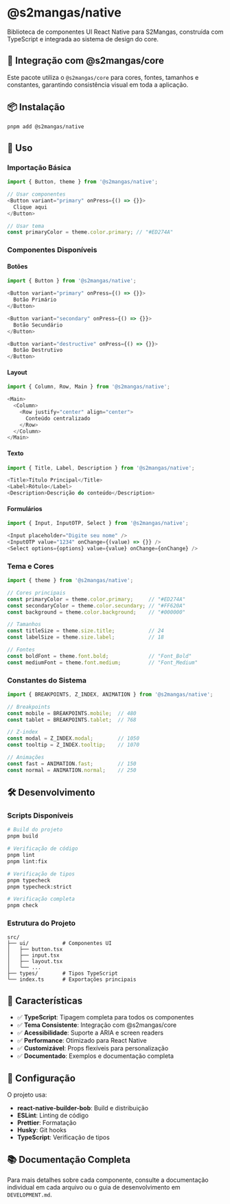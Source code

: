 # @s2mangas/native

Biblioteca de componentes UI React Native para S2Mangas, construída com TypeScript e integrada ao sistema de design do core.

## 🎨 **Integração com @s2mangas/core**

Este pacote utiliza o `@s2mangas/core` para cores, fontes, tamanhos e constantes, garantindo consistência visual em toda a aplicação.

## 📦 **Instalação**

```bash
pnpm add @s2mangas/native
```

## 🚀 **Uso**

### Importação Básica
```typescript
import { Button, theme } from '@s2mangas/native';

// Usar componentes
<Button variant="primary" onPress={() => {}}>
  Clique aqui
</Button>

// Usar tema
const primaryColor = theme.color.primary; // "#ED274A"
```

### Componentes Disponíveis

#### Botões
```typescript
import { Button } from '@s2mangas/native';

<Button variant="primary" onPress={() => {}}>
  Botão Primário
</Button>

<Button variant="secondary" onPress={() => {}}>
  Botão Secundário
</Button>

<Button variant="destructive" onPress={() => {}}>
  Botão Destrutivo
</Button>
```

#### Layout
```typescript
import { Column, Row, Main } from '@s2mangas/native';

<Main>
  <Column>
    <Row justify="center" align="center">
      Conteúdo centralizado
    </Row>
  </Column>
</Main>
```

#### Texto
```typescript
import { Title, Label, Description } from '@s2mangas/native';

<Title>Título Principal</Title>
<Label>Rótulo</Label>
<Description>Descrição do conteúdo</Description>
```

#### Formulários
```typescript
import { Input, InputOTP, Select } from '@s2mangas/native';

<Input placeholder="Digite seu nome" />
<InputOTP value="1234" onChange={(value) => {}} />
<Select options={options} value={value} onChange={onChange} />
```

### Tema e Cores

```typescript
import { theme } from '@s2mangas/native';

// Cores principais
const primaryColor = theme.color.primary;     // "#ED274A"
const secondaryColor = theme.color.secundary; // "#FF620A"
const background = theme.color.background;    // "#000000"

// Tamanhos
const titleSize = theme.size.title;           // 24
const labelSize = theme.size.label;           // 18

// Fontes
const boldFont = theme.font.bold;             // "Font_Bold"
const mediumFont = theme.font.medium;         // "Font_Medium"
```

### Constantes do Sistema

```typescript
import { BREAKPOINTS, Z_INDEX, ANIMATION } from '@s2mangas/native';

// Breakpoints
const mobile = BREAKPOINTS.mobile;  // 480
const tablet = BREAKPOINTS.tablet;  // 768

// Z-index
const modal = Z_INDEX.modal;        // 1050
const tooltip = Z_INDEX.tooltip;    // 1070

// Animações
const fast = ANIMATION.fast;        // 150
const normal = ANIMATION.normal;    // 250
```

## 🛠 **Desenvolvimento**

### Scripts Disponíveis

```bash
# Build do projeto
pnpm build

# Verificação de código
pnpm lint
pnpm lint:fix

# Verificação de tipos
pnpm typecheck
pnpm typecheck:strict

# Verificação completa
pnpm check
```

### Estrutura do Projeto

```
src/
├── ui/           # Componentes UI
│   ├── button.tsx
│   ├── input.tsx
│   ├── layout.tsx
│   └── ...
├── types/        # Tipos TypeScript
└── index.ts      # Exportações principais
```

## 🎯 **Características**

- ✅ **TypeScript**: Tipagem completa para todos os componentes
- ✅ **Tema Consistente**: Integração com @s2mangas/core
- ✅ **Acessibilidade**: Suporte a ARIA e screen readers
- ✅ **Performance**: Otimizado para React Native
- ✅ **Customizável**: Props flexíveis para personalização
- ✅ **Documentado**: Exemplos e documentação completa

## 🔧 **Configuração**

O projeto usa:
- **react-native-builder-bob**: Build e distribuição
- **ESLint**: Linting de código
- **Prettier**: Formatação
- **Husky**: Git hooks
- **TypeScript**: Verificação de tipos

## 📚 **Documentação Completa**

Para mais detalhes sobre cada componente, consulte a documentação individual em cada arquivo ou o guia de desenvolvimento em `DEVELOPMENT.md`.
